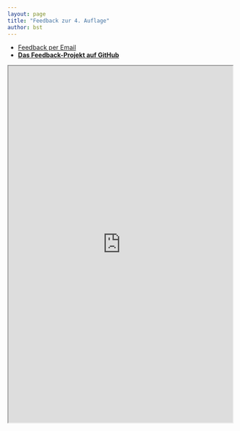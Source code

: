```yaml
---
layout: page
title: "Feedback zur 4. Auflage"
author: bst
---
```


 * [Feedback per Email](mailto:git@etosquare.de)
 * [**Das Feedback-Projekt auf GitHub**](https://kapitel26.github.io/gitbuch-feedback/)

<iframe src="https://kapitel26.github.io/gitbuch-feedback/" width="100%" height="800"></iframe>
